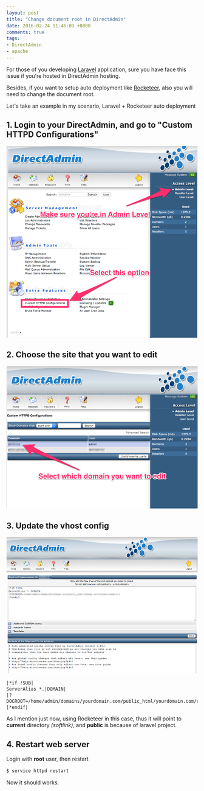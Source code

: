 ```yaml
---
layout: post
title: "Change document root in DirectAdmin"
date: 2016-02-24 11:46:03 +0800
comments: true
tags: 
- DirectAdmin
- apache
---
```


For those of you developing [Laravel](https://laravel.com/) application, sure you have face this issue if you're hosted in DirectAdmin hosting.

Besides, if you want to setup auto deployment like [Rocketeer](http://rocketeer.autopergamene.eu/#/docs/rocketeer/README), also you will need to change the document root.

Let's take an example in my scenario, Laravel + Rocketeer auto deployment

## 1. Login to your DirectAdmin, and go to "Custom HTTPD Configurations"

![DirectAdmin home page](/images/posts/2016-02-24-change-document-root-in-directadmin/direct-admin-home.png)

## 2. Choose the site that you want to edit

![DirectAdmin select domain](/images/posts/2016-02-24-change-document-root-in-directadmin/select-domain.png)

## 3. Update the vhost config

![DirectAdmin change virtual host](/images/posts/2016-02-24-change-document-root-in-directadmin/change-docroot.png)

```
|*if !SUB|
ServerAlias *.|DOMAIN|
|?DOCROOT=/home/admin/domains/yourdomain.com/public_html/yourdomain.com/current/public|
|*endif|
```

As I mention just now, using Rocketeer in this case, thus it will point to **current** directory _(softlink)_, and **public** is because of laravel project.

## 4. Restart web server

Login with **root** user, then restart

```sh
$ service httpd restart
```

Now it should works.
